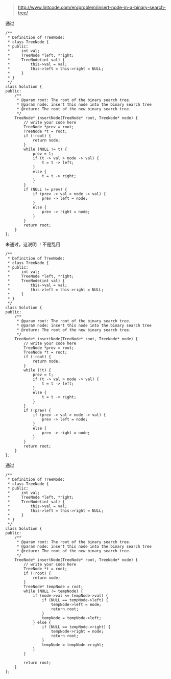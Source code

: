 	
>http://www.lintcode.com/en/problem/insert-node-in-a-binary-search-tree/

通过

	/**
	 * Definition of TreeNode:
	 * class TreeNode {
	 * public:
	 *     int val;
	 *     TreeNode *left, *right;
	 *     TreeNode(int val) {
	 *         this->val = val;
	 *         this->left = this->right = NULL;
	 *     }
	 * }
	 */
	class Solution {
	public:
	    /**
	     * @param root: The root of the binary search tree.
	     * @param node: insert this node into the binary search tree
	     * @return: The root of the new binary search tree.
	     */
	    TreeNode* insertNode(TreeNode* root, TreeNode* node) {
	        // write your code here
	        TreeNode *prev = root;
	        TreeNode *t = root;
	        if (!root) {
	            return node;
	        }
	        while (NULL != t) {
	            prev = t;
	            if (t -> val > node -> val) {
	                t = t -> left;
	            }
	            else {
	                t = t -> right;
	            }
	        }
	        if (NULL != prev) {
	            if (prev -> val > node -> val) {
	                prev -> left = node;
	            }
	            else {
	                prev -> right = node;
	            }
	        }
	        return root;
	    }
	};

未通过，这说明 ！不是乱用

	/**
	 * Definition of TreeNode:
	 * class TreeNode {
	 * public:
	 *     int val;
	 *     TreeNode *left, *right;
	 *     TreeNode(int val) {
	 *         this->val = val;
	 *         this->left = this->right = NULL;
	 *     }
	 * }
	 */
	class Solution {
	public:
	    /**
	     * @param root: The root of the binary search tree.
	     * @param node: insert this node into the binary search tree
	     * @return: The root of the new binary search tree.
	     */
	    TreeNode* insertNode(TreeNode* root, TreeNode* node) {
	        // write your code here
	        TreeNode *prev = root;
	        TreeNode *t = root;
	        if (!root) {
	            return node;
	        }
	        while (!t) {
	            prev = t;
	            if (t -> val > node -> val) {
	                t = t -> left;
	            }
	            else {
	                t = t -> right;
	            }
	        }
	        if (!prev) {
	            if (prev -> val > node -> val) {
	                prev -> left = node;
	            }
	            else {
	                prev -> right = node;
	            }
	        }
	        return root;
	    }
	};

通过

	/**
	 * Definition of TreeNode:
	 * class TreeNode {
	 * public:
	 *     int val;
	 *     TreeNode *left, *right;
	 *     TreeNode(int val) {
	 *         this->val = val;
	 *         this->left = this->right = NULL;
	 *     }
	 * }
	 */
	class Solution {
	public:
	    /**
	     * @param root: The root of the binary search tree.
	     * @param node: insert this node into the binary search tree
	     * @return: The root of the new binary search tree.
	     */
	    TreeNode* insertNode(TreeNode* root, TreeNode* node) {
	        // write your code here
	        TreeNode *t = root;
	        if (!root) {
	            return node;
	        }
	        TreeNode* tempNode = root;
	        while (NULL != tempNode) {
	            if (node->val <= tempNode->val) {
	                if (NULL == tempNode->left) {
	                    tempNode->left = node;
	                    return root;
	                }
	                tempNode = tempNode->left;
	            } else {
	                if (NULL == tempNode->right) {
	                    tempNode->right = node;
	                    return root;
	                }
	                tempNode = tempNode->right;
	            }
	        }
	
	        return root;
	    }
	};
